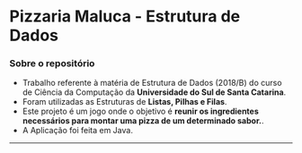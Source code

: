# Pizzaria Maluca - Estrutura de Dados
### Sobre o repositório

- Trabalho referente à matéria de Estrutura de Dados (2018/B) do curso de Ciência da Computação da **Universidade do Sul de Santa Catarina**.
- Foram utilizadas as Estruturas de **Listas, Pilhas e Filas**.
- Este projeto é um jogo onde o objetivo é **reunir os ingredientes necessários para montar uma pizza de um determinado sabor.**.
- A Aplicação foi feita em Java.

-------------